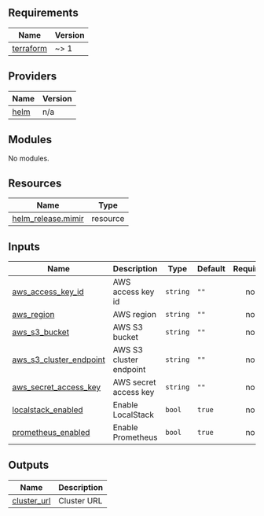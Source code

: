 <!-- BEGIN_TF_DOCS -->
## Requirements

| Name | Version |
|------|---------|
| <a name="requirement_terraform"></a> [terraform](#requirement\_terraform) | ~> 1 |

## Providers

| Name | Version |
|------|---------|
| <a name="provider_helm"></a> [helm](#provider\_helm) | n/a |

## Modules

No modules.

## Resources

| Name | Type |
|------|------|
| [helm_release.mimir](https://registry.terraform.io/providers/hashicorp/helm/latest/docs/resources/release) | resource |

## Inputs

| Name | Description | Type | Default | Required |
|------|-------------|------|---------|:--------:|
| <a name="input_aws_access_key_id"></a> [aws\_access\_key\_id](#input\_aws\_access\_key\_id) | AWS access key id | `string` | `""` | no |
| <a name="input_aws_region"></a> [aws\_region](#input\_aws\_region) | AWS region | `string` | `""` | no |
| <a name="input_aws_s3_bucket"></a> [aws\_s3\_bucket](#input\_aws\_s3\_bucket) | AWS S3 bucket | `string` | `""` | no |
| <a name="input_aws_s3_cluster_endpoint"></a> [aws\_s3\_cluster\_endpoint](#input\_aws\_s3\_cluster\_endpoint) | AWS S3 cluster endpoint | `string` | `""` | no |
| <a name="input_aws_secret_access_key"></a> [aws\_secret\_access\_key](#input\_aws\_secret\_access\_key) | AWS secret access key | `string` | `""` | no |
| <a name="input_localstack_enabled"></a> [localstack\_enabled](#input\_localstack\_enabled) | Enable LocalStack | `bool` | `true` | no |
| <a name="input_prometheus_enabled"></a> [prometheus\_enabled](#input\_prometheus\_enabled) | Enable Prometheus | `bool` | `true` | no |

## Outputs

| Name | Description |
|------|-------------|
| <a name="output_cluster_url"></a> [cluster\_url](#output\_cluster\_url) | Cluster URL |
<!-- END_TF_DOCS -->
